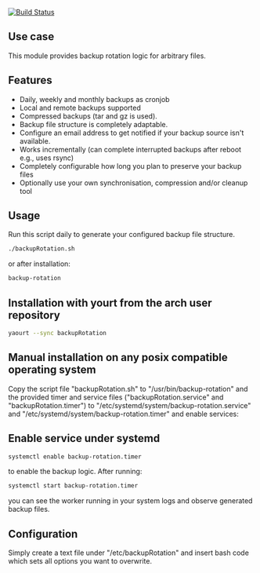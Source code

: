 <!-- #!/usr/bin/env markdown
-*- coding: utf-8 -*- -->

<!-- region header

Copyright Torben Sickert 16.12.2012

License
-------

This library written by Torben Sickert stand under a creative commons naming
3.0 unported license. see http://creativecommons.org/licenses/by/3.0/deed.de

endregion -->

[![Build Status](https://travis-ci.org/thaibault/backupRotation.svg?branch=master)](https://travis-ci.org/thaibault/backupRotation)

Use case
--------

This module provides backup rotation logic for arbitrary files.

Features
--------

- Daily, weekly and monthly backups as cronjob
- Local and remote backups supported
- Compressed backups (tar and gz is used).
- Backup file structure is completely adaptable.
- Configure an email address to get notified if your backup source isn't
  available.
- Works incrementally (can complete interrupted backups after reboot e.g., uses
  rsync)
- Completely configurable how long you plan to preserve your backup files
- Optionally use your own synchronisation, compression and/or cleanup tool

Usage
-----

Run this script daily to generate your configured backup file structure.

```sh
./backupRotation.sh
```

or after installation:

```sh
backup-rotation
```

Installation with yourt from the arch user repository
-----------------------------------------------------

```sh
yaourt --sync backupRotation
```

Manual installation on any posix compatible operating system
------------------------------------------------------------

Copy the script file "backupRotation.sh" to "/usr/bin/backup-rotation" and the
provided timer and service files ("backupRotation.service" and
"backupRotation.timer") to "/etc/systemd/system/backup-rotation.service" and
"/etc/systemd/system/backup-rotation.timer" and enable services:

Enable service under systemd
----------------------------

```sh
systemctl enable backup-rotation.timer
```

to enable the backup logic. After running:

```sh
systemctl start backup-rotation.timer
```

you can see the worker running in your system logs and observe generated backup
files.

Configuration
-------------

Simply create a text file under "/etc/backupRotation" and insert bash code
which sets all options you want to overwrite.

<!-- region vim modline
vim: set tabstop=4 shiftwidth=4 expandtab:
vim: foldmethod=marker foldmarker=region,endregion:
endregion -->
